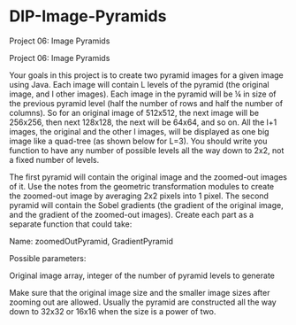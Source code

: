 # DIP-Image-Pyramids
Project 06: Image Pyramids 

Project 06: Image Pyramids

Your goals in this project is to create two pyramid images for a given image using Java. Each image will contain L levels of the pyramid (the original image, and l other images). Each image in the pyramid will be ¼ in size of the previous pyramid level (half the number of rows and half the number of columns). So for an original image of 512x512, the next image will be 256x256, then next 128x128, the next will be 64x64, and so on. All the  l+1 images, the original and the other l images, will be displayed as one big image like a quad-tree (as shown below for L=3). You should write you function to have any number of possible levels all the way down to 2x2, not a fixed number of levels.


    

The first pyramid will contain the original image and the zoomed-out images of it. Use the notes from the geometric transformation modules to create the zoomed-out image by averaging 2x2 pixels into 1 pixel. The second pyramid will contain the Sobel gradients (the gradient of the original image, and the gradient of the zoomed-out images). Create each part as a separate function that could take:

Name: zoomedOutPyramid, GradientPyramid

Possible parameters:

Original image array, integer of the number of pyramid levels to generate

Make sure that the original image size and the smaller image sizes after zooming out are allowed. Usually the pyramid are constructed all the way down to 32x32 or 16x16 when the size is a power of two.
